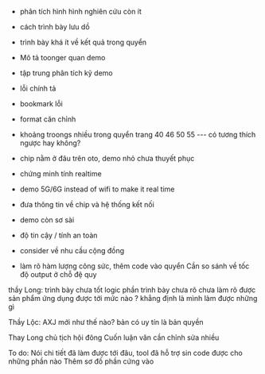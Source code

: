 - phân tích hình hình nghiên cứu còn ít
- cách trình bày lưu dồ 
- trình bày khá ít về kết quả trong quyển
- Mô tả toonger quan demo
- tập trung phân tích kỹ demo



- lỗi chính tả
- bookmark lỗi
- format căn chỉnh
- khoảng troongs nhiều trong quyển trang 40 46 50 55
--- có tương thích ngược hay không?
- chip nằm ở đâu trên oto, demo nhỏ chưa thuyết phục
- chứng minh tính realtime
- demo 5G/6G instead of wifi to make it real time
- đưa thông tin về chip và hệ thống kết nối
- demo còn sơ sài

- độ tin cậy / tính an toàn
- consider về nhu cầu cộng đồng
- làm rõ hàm lượng công sức, thêm code vào quyển
Cần so sánh về tốc độ output ở chỗ đệ quy

thầy Long:
trình bày chưa tốt
logic phần trình bày chưa rõ
chưa làm rõ được sản phẩm ứng dụng được tới mức nào ?
khẳng định là mình làm được những gì

Thầy Lộc:
AXJ mới như thế nào?
bản có uy tín là bản quyền


Thay Long chủ tịch hội đông
Cuốn luận văn cần chỉnh sửa nhiều

To do: Nói chi tiết đã làm được tới đâu, tool đã hỗ trợ sin code được cho những phần nào
		Thêm sơ đồ phần cứng vào